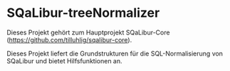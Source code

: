 # SQaLibur-treeNormalizer

Dieses Projekt gehört zum Hauptprojekt SQaLibur-Core (https://github.com/tilluhlig/sqalibur-core).

Dieses Projekt liefert die Grundstrukturen für die SQL-Normalisierung von SQaLibur und bietet Hilfsfunktionen an.
